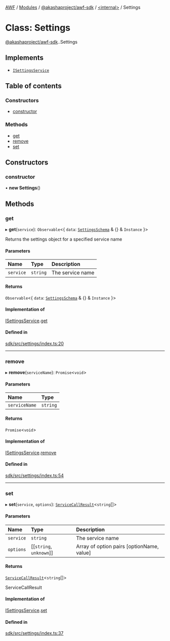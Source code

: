 [AWF](../README.md) / [Modules](../modules.md) / [@akashaproject/awf-sdk](../modules/akashaproject_awf_sdk.md) / [<internal\>](../modules/akashaproject_awf_sdk._internal_.md) / Settings

# Class: Settings

[@akashaproject/awf-sdk](../modules/akashaproject_awf_sdk.md).[<internal>](../modules/akashaproject_awf_sdk._internal_.md).Settings

## Implements

- [`ISettingsService`](../interfaces/akashaproject_awf_sdk._internal_.ISettingsService.md)

## Table of contents

### Constructors

- [constructor](akashaproject_awf_sdk._internal_.Settings.md#constructor)

### Methods

- [get](akashaproject_awf_sdk._internal_.Settings.md#get)
- [remove](akashaproject_awf_sdk._internal_.Settings.md#remove)
- [set](akashaproject_awf_sdk._internal_.Settings.md#set)

## Constructors

### constructor

• **new Settings**()

## Methods

### get

▸ **get**(`service`): `Observable`<{ `data`: [`SettingsSchema`](../interfaces/akashaproject_awf_sdk._internal_.SettingsSchema.md) & {} & `Instance`  }\>

Returns the settings object for a specified service name

#### Parameters

| Name | Type | Description |
| :------ | :------ | :------ |
| `service` | `string` | The service name |

#### Returns

`Observable`<{ `data`: [`SettingsSchema`](../interfaces/akashaproject_awf_sdk._internal_.SettingsSchema.md) & {} & `Instance`  }\>

#### Implementation of

[ISettingsService](../interfaces/akashaproject_awf_sdk._internal_.ISettingsService.md).[get](../interfaces/akashaproject_awf_sdk._internal_.ISettingsService.md#get)

#### Defined in

[sdk/src/settings/index.ts:20](https://github.com/AKASHAorg/akasha-world-framework/blob/d81a7246/sdk/src/settings/index.ts#L20)

___

### remove

▸ **remove**(`serviceName`): `Promise`<`void`\>

#### Parameters

| Name | Type |
| :------ | :------ |
| `serviceName` | `string` |

#### Returns

`Promise`<`void`\>

#### Implementation of

[ISettingsService](../interfaces/akashaproject_awf_sdk._internal_.ISettingsService.md).[remove](../interfaces/akashaproject_awf_sdk._internal_.ISettingsService.md#remove)

#### Defined in

[sdk/src/settings/index.ts:54](https://github.com/AKASHAorg/akasha-world-framework/blob/d81a7246/sdk/src/settings/index.ts#L54)

___

### set

▸ **set**(`service`, `options`): [`ServiceCallResult`](../modules/akashaproject_awf_sdk._internal_.md#servicecallresult)<`string`[]\>

#### Parameters

| Name | Type | Description |
| :------ | :------ | :------ |
| `service` | `string` | The service name |
| `options` | [[`string`, `unknown`]] | Array of option pairs [optionName, value] |

#### Returns

[`ServiceCallResult`](../modules/akashaproject_awf_sdk._internal_.md#servicecallresult)<`string`[]\>

ServiceCallResult

#### Implementation of

[ISettingsService](../interfaces/akashaproject_awf_sdk._internal_.ISettingsService.md).[set](../interfaces/akashaproject_awf_sdk._internal_.ISettingsService.md#set)

#### Defined in

[sdk/src/settings/index.ts:37](https://github.com/AKASHAorg/akasha-world-framework/blob/d81a7246/sdk/src/settings/index.ts#L37)
